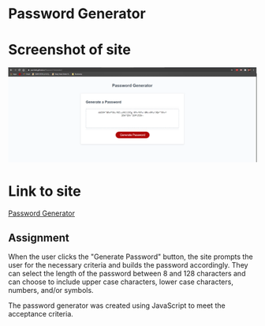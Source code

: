 # Password Generator

# Screenshot of site
![Password Generator Screenshot](Password_Generator_Screenshot.PNG)

# Link to site
[Password Generator](https://jaortisi6.github.io/Password-Generator/)

## Assignment
When the user clicks the "Generate Password" button, the site prompts the user for the necessary criteria and builds the password accordingly. They can select the length of the password between 8 and 128 characters and can choose to include upper case characters, lower case characters, numbers, and/or symbols.

The password generator was created using JavaScript to meet the acceptance criteria.